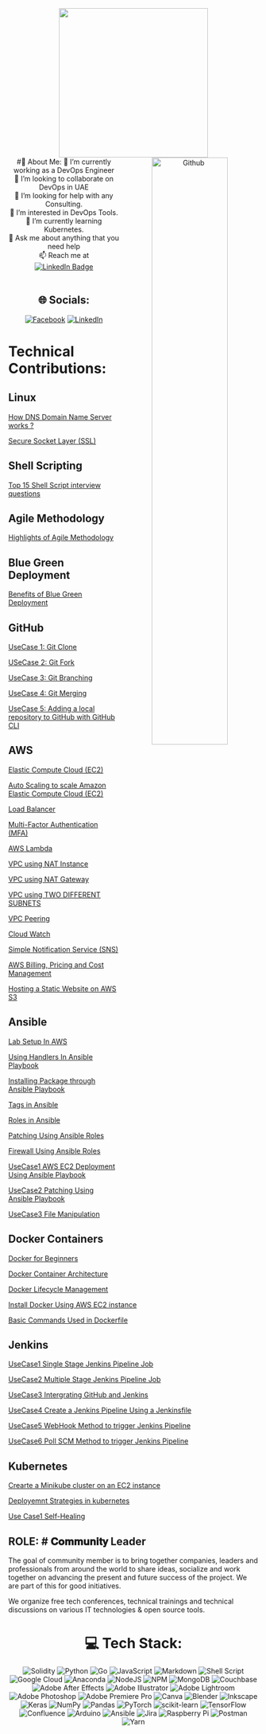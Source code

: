 <div id="header" align="center">
  <img src="https://media.giphy.com/media/qgQUggAC3Pfv687qPC/giphy.gif" width="300"/>
</div>
<div id="header" align="center">
  <img width="55%" align="right" alt="Github" src="https://raw.githubusercontent.com/onimur/.github/master/.resources/git-header.svg" />
#💫 About Me:
🔭 I’m currently working as a DevOps Engineer<br>👯 I’m looking to collaborate on DevOps in UAE<br>🤝 I’m looking for help with any Consulting.<br>👀 I’m interested in DevOps Tools.<br>🌱 I’m currently learning Kubernetes.<br>💬 Ask me about anything that you need help<br>📫 Reach me at <a href="https://www.linkedin.com/in/sangeetv09/"><br>    <img src="https://img.shields.io/badge/LinkedIn-blue?style=for-the-badge&logo=linkedin&logoColor=white" alt="LinkedIn Badge"/><br>  </a><br>

</div>

<div id="header" align="center">
  
## 🌐 Socials:
[![Facebook](https://img.shields.io/badge/Facebook-%231877F2.svg?logo=Facebook&logoColor=white)](https://www.facebook.com/geethu.arun.5?mibextid=LQQJ4d)  [![LinkedIn](https://img.shields.io/badge/LinkedIn-%230077B5.svg?logo=linkedin&logoColor=white)](https://www.linkedin.com/in/sangeetv09/) 

<div id="header" align="left">
   
# Technical Contributions:

## Linux

[How DNS Domain Name Server works ?](https://www.linkedin.com/posts/sangeetha-vasudevan-86267624_dns-domain-name-server-activity-7041730961138479104-IoBX?utm_source=share&utm_medium=member_desktop)
  
[Secure Socket Layer (SSL)](https://www.linkedin.com/posts/sangeetha-vasudevan-86267624_secure-socket-layer-ssl-certificate-activity-7044299302495555584-GIhh?utm_source=share&utm_medium=member_desktop)

## Shell Scripting

[Top 15 Shell Script interview questions](https://medium.com/@sangeetv09/top-15-shell-script-interview-questions-5e921d12f749)

## Agile Methodology

[Highlights of Agile Methodology](https://www.linkedin.com/posts/sangeetv09_amazonwebservices-awscommunitymena-awscommunitybuilders-activity-7203278813823180801-uZh1?utm_source=share&utm_medium=member_desktop)

## Blue Green Deployment

[Benefits of Blue Green Deployment](https://www.linkedin.com/posts/sangeetv09_benefits-of-blue-green-deployment-activity-7201104344920821760-qTeX?utm_source=share&utm_medium=member_desktop)

## GitHub

[UseCase 1: Git Clone](https://medium.com/@sangeetv09/how-to-clone-a-github-repository-65bfecb5aca3)

[USeCase 2: Git Fork](https://medium.com/@sangeetv09/how-to-fork-a-repository-598274ad8893)

[UseCase 3: Git Branching](https://medium.com/@sangeetv09/creating-and-managing-branches-in-github-a675e23e4807)

[UseCase 4: Git Merging](https://medium.com/@sangeetv09/merging-branches-in-github-96cb59cabdbe)

[UseCase 5: Adding a local repository to GitHub with GitHub CLI](https://medium.com/@sangeetv09/how-to-push-local-git-repo-to-remote-repo-in-github-3207fe7d0243)
  
## AWS
  
[Elastic Compute Cloud (EC2)](https://medium.com/cloudnloud/how-to-create-ansible-lab-in-aws-account-8e0972c237c5)

[Auto Scaling to scale Amazon Elastic Compute Cloud (EC2)](https://medium.com/cloudnloud/auto-scaling-in-aws-24ef1fffc1f6)
  
[Load Balancer](https://medium.com/cloudnloud/load-balancer-f07ba3ce14b8)

[Multi-Factor Authentication (MFA)](https://medium.com/cloudnloud/multi-factor-authentication-3641854ffe7c)

[AWS Lambda](https://medium.com/cloudnloud/steps-to-create-aws-lambda-c2b6a96cf61d)

[VPC using NAT Instance](https://medium.com/cloudnloud/vpc-virtual-private-cloud-a403a1b9c753)

[VPC using NAT Gateway](https://medium.com/cloudnloud/vpc-with-nat-gateway-abcae7eda044)

[VPC using TWO DIFFERENT SUBNETS](https://medium.com/cloudnloud/vpc-using-two-different-subnets-7ba208781749)
  
[VPC Peering](https://medium.com/cloudnloud/how-to-set-up-aws-vpc-peering-4fa815818995)

[Cloud Watch](https://medium.com/@sangeetv09/what-is-cloudwatch-agent-in-aws-8570ec248e4d)
  
[Simple Notification Service (SNS)](https://medium.com/cloudnloud/amazon-simple-notification-service-sns-ebe4c45dafa1)

[AWS Billing, Pricing and Cost Management](https://medium.com/@sangeetv09/aws-billing-and-cost-management-0580c7f3853d)

[Hosting a Static Website on AWS S3](https://www.linkedin.com/posts/sangeetv09_how-to-host-a-static-website-on-aws-s3-activity-7213797600959881217-AOFv?utm_source=share&utm_medium=member_desktop)
  
## Ansible

[Lab Setup In AWS](https://medium.com/cloudnloud/how-to-create-ansible-lab-in-aws-account-8e0972c237c5)

[Using Handlers In Ansible Playbook](https://medium.com/cloudnloud/how-to-use-handlers-in-ansible-9e62e17c3b61)

[Installing Package through Ansible Playbook](https://medium.com/cloudnloud/how-to-install-a-package-using-ansible-6840dbe96896)

[Tags in Ansible](https://medium.com/cloudnloud/tags-in-ansible-playbooks-82281047605b)

[Roles in Ansible](https://medium.com/cloudnloud/roles-in-ansible-playbook-ffbe4574641b)

[Patching Using Ansible Roles](https://medium.com/cloudnloud/patching-using-roles-in-ansible-playbook-f8f23a9c1735)

[Firewall Using Ansible Roles](https://medium.com/cloudnloud/firewall-using-roles-in-ansible-37b43c8b5482)

[UseCase1 AWS EC2 Deployment Using Ansible Playbook](https://medium.com/@sangeetv09/aws-ec2-instance-deployment-using-ansible-playbook-ccf56d81b775)

[UseCase2 Patching Using Ansible Playbook](https://medium.com/@sangeetv09/linux-os-patching-using-ansible-playbook-0927e7e92630)

[UseCase3 File Manipulation](https://medium.com/@sangeetv09/file-manipulation-using-ansible-playbook-b678f01d847e)

## Docker Containers

[Docker for Beginners](https://medium.com/@sangeetv09/docker-containers-for-beginners-4ec2028ca322)

[Docker Container Architecture](https://medium.com/@sangeetv09/docker-architecture-c29d946d6435)

[Docker Lifecycle Management](https://medium.com/@sangeetv09/docker-container-lifecycle-management-f3575e31fc59)

[Install Docker Using AWS EC2 instance](https://medium.com/@sangeetv09/how-to-install-docker-using-aws-ec2-instance-ed495e5dd7a3)

[Basic Commands Used in Dockerfile](https://medium.com/@sangeetv09/overview-of-dockerfile-e50059316dc9)

## Jenkins

[UseCase1 Single Stage Jenkins Pipeline Job](https://medium.com/@sangeetv09/how-to-create-a-jenkinsfile-7a7eb1a5d834)

[UseCase2 Multiple Stage Jenkins Pipeline Job](https://medium.com/@sangeetv09/how-to-create-simple-multistage-jenkins-pipeline-job-7a5d6113e429)

[UseCase3 Intergrating GitHub and Jenkins](https://medium.com/@sangeetv09/how-to-integrate-git-with-jenkins-dcc63f5cbb13)

[UseCase4 Create a Jenkins Pipeline Using a Jenkinsfile](https://medium.com/@sangeetv09/create-a-jenkins-pipeline-using-a-jenkinsfile-f67b11e3f0b3)

[UseCase5 WebHook Method to trigger Jenkins Pipeline](https://medium.com/@sangeetv09/how-to-configure-webhook-in-github-and-jenkins-for-automatic-trigger-with-cicd-pipeline-34133e9de0ea)

[UseCase6 Poll SCM Method to trigger Jenkins Pipeline](https://medium.com/@sangeetv09/github-integration-with-jenkins-pipeline-by-poll-scm-method-444cdeca0205)

## Kubernetes

[Crearte a Minikube cluster on an EC2 instance](https://medium.com/@sangeetv09/my-first-kubernetes-cluster-mini-kube-on-an-ec2-instance-8daff652274d)

[Deployemnt Strategies in kubernetes](https://www.linkedin.com/posts/sangeetv09_amazonwebservices-awscommunitymena-awscommunitybuilders-activity-7222091054341079040-Aq2L?utm_source=share&utm_medium=member_desktop)

[Use Case1 Self-Healing](https://medium.com/@sangeetv09/how-to-use-kubernetes-self-healing-capability-92f5335a97e1)
  
## ROLE: # 𝐂𝐨𝐦𝐦𝐮𝐧𝐢𝐭𝐲 Leader
 
<P>
The goal of community member is to bring together companies, leaders and professionals from around the world to share ideas, socialize and work together on advancing the present and future success of the project. We are part of this for good initiatives.

We organize free tech conferences, technical trainings and technical discussions on various IT technologies & open source tools.
</p>

<div id="header" align="center">
  
# 💻 Tech Stack:
![Solidity](https://img.shields.io/badge/Solidity-%23363636.svg?style=for-the-badge&logo=solidity&logoColor=white) ![Python](https://img.shields.io/badge/python-3670A0?style=for-the-badge&logo=python&logoColor=ffdd54) ![Go](https://img.shields.io/badge/go-%2300ADD8.svg?style=for-the-badge&logo=go&logoColor=white) ![JavaScript](https://img.shields.io/badge/javascript-%23323330.svg?style=for-the-badge&logo=javascript&logoColor=%23F7DF1E) ![Markdown](https://img.shields.io/badge/markdown-%23000000.svg?style=for-the-badge&logo=markdown&logoColor=white) ![Shell Script](https://img.shields.io/badge/shell_script-%23121011.svg?style=for-the-badge&logo=gnu-bash&logoColor=white) ![Google Cloud](https://img.shields.io/badge/Google%20Cloud-%234285F4.svg?style=for-the-badge&logo=google-cloud&logoColor=white) ![Anaconda](https://img.shields.io/badge/Anaconda-%2344A833.svg?style=for-the-badge&logo=anaconda&logoColor=white) ![NodeJS](https://img.shields.io/badge/node.js-6DA55F?style=for-the-badge&logo=node.js&logoColor=white) ![NPM](https://img.shields.io/badge/NPM-%23000000.svg?style=for-the-badge&logo=npm&logoColor=white) ![MongoDB](https://img.shields.io/badge/MongoDB-%234ea94b.svg?style=for-the-badge&logo=mongodb&logoColor=white) ![Couchbase](https://img.shields.io/badge/Couchbase-EA2328?style=for-the-badge&logo=couchbase&logoColor=white) ![Adobe After Effects](https://img.shields.io/badge/Adobe%20After%20Effects-9999FF.svg?style=for-the-badge&logo=Adobe%20After%20Effects&logoColor=white) ![Adobe Illustrator](https://img.shields.io/badge/adobeillustrator-%23FF9A00.svg?style=for-the-badge&logo=adobeillustrator&logoColor=white) ![Adobe Lightroom](https://img.shields.io/badge/Adobe%20Lightroom-31A8FF.svg?style=for-the-badge&logo=Adobe%20Lightroom&logoColor=white) ![Adobe Photoshop](https://img.shields.io/badge/adobephotoshop-%2331A8FF.svg?style=for-the-badge&logo=adobephotoshop&logoColor=white) ![Adobe Premiere Pro](https://img.shields.io/badge/Adobe%20Premiere%20Pro-9999FF.svg?style=for-the-badge&logo=Adobe%20Premiere%20Pro&logoColor=white) ![Canva](https://img.shields.io/badge/Canva-%2300C4CC.svg?style=for-the-badge&logo=Canva&logoColor=white) ![Blender](https://img.shields.io/badge/blender-%23F5792A.svg?style=for-the-badge&logo=blender&logoColor=white) ![Inkscape](https://img.shields.io/badge/Inkscape-e0e0e0?style=for-the-badge&logo=inkscape&logoColor=080A13) ![Keras](https://img.shields.io/badge/Keras-%23D00000.svg?style=for-the-badge&logo=Keras&logoColor=white) ![NumPy](https://img.shields.io/badge/numpy-%23013243.svg?style=for-the-badge&logo=numpy&logoColor=white) ![Pandas](https://img.shields.io/badge/pandas-%23150458.svg?style=for-the-badge&logo=pandas&logoColor=white) ![PyTorch](https://img.shields.io/badge/PyTorch-%23EE4C2C.svg?style=for-the-badge&logo=PyTorch&logoColor=white) ![scikit-learn](https://img.shields.io/badge/scikit--learn-%23F7931E.svg?style=for-the-badge&logo=scikit-learn&logoColor=white) ![TensorFlow](https://img.shields.io/badge/TensorFlow-%23FF6F00.svg?style=for-the-badge&logo=TensorFlow&logoColor=white) ![Confluence](https://img.shields.io/badge/confluence-%23172BF4.svg?style=for-the-badge&logo=confluence&logoColor=white) ![Arduino](https://img.shields.io/badge/-Arduino-00979D?style=for-the-badge&logo=Arduino&logoColor=white) ![Ansible](https://img.shields.io/badge/ansible-%231A1918.svg?style=for-the-badge&logo=ansible&logoColor=white) ![Jira](https://img.shields.io/badge/jira-%230A0FFF.svg?style=for-the-badge&logo=jira&logoColor=white) ![Raspberry Pi](https://img.shields.io/badge/-RaspberryPi-C51A4A?style=for-the-badge&logo=Raspberry-Pi) ![Postman](https://img.shields.io/badge/Postman-FF6C37?style=for-the-badge&logo=postman&logoColor=white) ![Yarn](https://img.shields.io/badge/yarn-%232C8EBB.svg?style=for-the-badge&logo=yarn&logoColor=white)
  

<!---
geethaaroon is a ✨ special ✨ repository because its `README.md` (this file) appears on your GitHub profile.
You can click the Preview link to take a look at your changes.
--->
